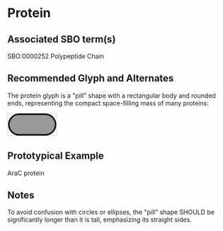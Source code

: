 # Protein

## Associated SBO term(s)
SBO:0000252 Polypeptide Chain

## Recommended Glyph and Alternates
The protein glyph is a "pill" shape with a rectangular body and rounded ends, representing the compact space-filling mass of many proteins:

![glyph specification](protein-specification.png)

## Prototypical Example

AraC protein

## Notes
To avoid confusion with circles or ellipses, the "pill" shape SHOULD be significantly longer than it is tall, emphasizing its straight sides.

